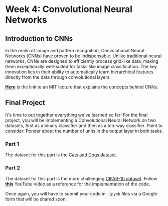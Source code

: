 # Week 4: Convolutional Neural Networks

## Introduction to CNNs

In the realm of image and pattern recognition, Convolutional Neural Networks (CNNs) have proven to be indispensable. Unlike traditional neural networks, CNNs are designed to efficiently process grid-like data, making them exceptionally well-suited for tasks like image classification. The key innovation lies in their ability to automatically learn hierarchical features directly from the data through convolutional layers.

[**Here**](https://www.youtube.com/watch?v=iaSUYvmCekI) is the link to an MIT lecture that explains the concepts behind CNNs.


## Final Project

It's time to put together everything we've learned so far! For the final project, you will be implementing a Convolutional Neural Network on two datasets, first as a binary classifier and then as a ten-way classifier.
Point to consider: Ponder about the number of units in the output layer in both tasks.

### Part 1
The dataset for this part is the [Cats and Dogs dataset](https://www.microsoft.com/en-us/download/details.aspx?id=54765).

### Part 2
The dataset for this part is the more challenging [CIFAR-10 dataset](https://www.cs.toronto.edu/~kriz/cifar.html).
Follow [**this**](https://www.youtube.com/watch?v=pDdP0TFzsoQ) YouTube video as a reference for the implementation of the code.

Once again, you will have to submit your code in ```.ipynb``` files via a Google form that will be shared soon.


